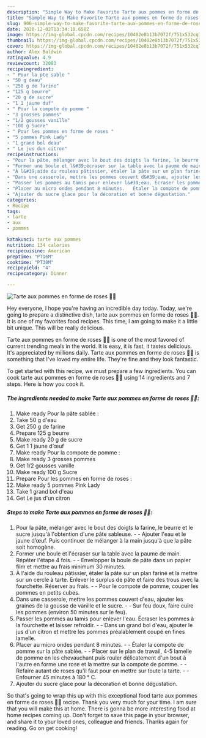 ```yaml
---
description: "Simple Way to Make Favorite Tarte aux pommes en forme de roses 🌹🍎"
title: "Simple Way to Make Favorite Tarte aux pommes en forme de roses 🌹🍎"
slug: 906-simple-way-to-make-favorite-tarte-aux-pommes-en-forme-de-roses
date: 2020-12-02T13:34:10.658Z
image: https://img-global.cpcdn.com/recipes/10402e8b13b7072f/751x532cq70/tarte-aux-pommes-en-forme-de-roses-🌹🍎-photo-principale-de-la-recette.jpg
thumbnail: https://img-global.cpcdn.com/recipes/10402e8b13b7072f/751x532cq70/tarte-aux-pommes-en-forme-de-roses-🌹🍎-photo-principale-de-la-recette.jpg
cover: https://img-global.cpcdn.com/recipes/10402e8b13b7072f/751x532cq70/tarte-aux-pommes-en-forme-de-roses-🌹🍎-photo-principale-de-la-recette.jpg
author: Alex Baldwin
ratingvalue: 4.9
reviewcount: 32083
recipeingredient:
- " Pour la pte sable "
- "50 g deau"
- "250 g de farine"
- "125 g beurre"
- "20 g de sucre"
- "1 1 jaune duf"
- " Pour la compote de pomme "
- "3 grosses pommes"
- "1/2 gousses vanille"
- "100 g Sucre"
- " Pour les pommes en forme de roses "
- "5 pommes Pink Lady"
- "1 grand bol deau"
- " Le jus dun citron"
recipeinstructions:
- "Pour la pâte, mélanger avec le bout des doigts la farine, le beurre et le sucre jusqu&#39;à l&#39;obtention d&#39;une pâte sableuse.  Ajouter l&#39;eau et le jaune d’œuf. Puis continuer de mélanger à la main jusqu&#39;à que la pâte soit homogène."
- "Former une boule et l&#39;écraser sur la table avec la paume de main. Répéter l&#39;étape 4 fois.  Envelopper la boule de pâte dans un papier film et mettre au frais minimum 30 minutes."
- "À l&#39;aide du rouleau pâtissier, étaler la pâte sur un plan fariné et la mettre sur un cercle à tarte. Enlever le surplus de pâte et faire des trous avec la fourchette. Réserver au frais.   Pour le compote de pomme, couper les pommes en petits cubes."
- "Dans une casserole, mettre les pommes couvert d&#39;eau, ajouter les graines de la gousse de vanille et le sucre.   Sur feu doux, faire cuire les pommes (environ 50 minutes sur le feu)."
- "Passer les pommes au tamis pour enlever l&#39;eau. Écraser les pommes à la fourchette et laisser refroidir.   Dans un grand bol d&#39;eau, ajouter le jus d&#39;un citron et mettre les pommes préalablement coupé en fines lamelle."
- "Placer au micro ondes pendant 8 minutes.   Étaler la compote de pomme sur la pâte sablée.   Placer sur le plan de travail, 4-5 lamelle de pomme en les chevauchant puis rouler délicatement d&#39;un bout à l&#39;autre en forme une rose et la mettre sur la compote de pomme.   Refaire autant de roses qu&#39;il faut pour en mettre sur toute la tarte.   Enfourner 45 minutes à 180 ° C."
- "Ajouter du sucre glace pour la décoration et bonne dégustation."
categories:
- Recipe
tags:
- tarte
- aux
- pommes

katakunci: tarte aux pommes 
nutrition: 134 calories
recipecuisine: American
preptime: "PT16M"
cooktime: "PT38M"
recipeyield: "4"
recipecategory: Dinner

---
```



![Tarte aux pommes en forme de roses 🌹🍎](https://img-global.cpcdn.com/recipes/10402e8b13b7072f/751x532cq70/tarte-aux-pommes-en-forme-de-roses-🌹🍎-photo-principale-de-la-recette.jpg)

Hey everyone, I hope you're having an incredible day today. Today, we're going to prepare a distinctive dish, tarte aux pommes en forme de roses 🌹🍎. It is one of my favorites food recipes. This time, I am going to make it a little bit unique. This will be really delicious.



Tarte aux pommes en forme de roses 🌹🍎 is one of the most favored of current trending meals in the world. It is easy, it is fast, it tastes delicious. It's appreciated by millions daily. Tarte aux pommes en forme de roses 🌹🍎 is something that I've loved my entire life. They're fine and they look fantastic.


To get started with this recipe, we must prepare a few ingredients. You can cook tarte aux pommes en forme de roses 🌹🍎 using 14 ingredients and 7 steps. Here is how you cook it.

<!--inarticleads1-->

##### The ingredients needed to make Tarte aux pommes en forme de roses 🌹🍎:

1. Make ready  Pour la pâte sablée :
1. Take 50 g d&#39;eau
1. Get 250 g de farine
1. Prepare 125 g beurre
1. Make ready 20 g de sucre
1. Get 1 1 jaune d’œuf
1. Make ready  Pour la compote de pomme :
1. Make ready 3 grosses pommes
1. Get 1/2 gousses vanille
1. Make ready 100 g Sucre
1. Prepare  Pour les pommes en forme de roses :
1. Make ready 5 pommes Pink Lady
1. Take 1 grand bol d&#39;eau
1. Get  Le jus d&#39;un citron




<!--inarticleads2-->

##### Steps to make Tarte aux pommes en forme de roses 🌹🍎:

1. Pour la pâte, mélanger avec le bout des doigts la farine, le beurre et le sucre jusqu&#39;à l&#39;obtention d&#39;une pâte sableuse. -  - Ajouter l&#39;eau et le jaune d’œuf. Puis continuer de mélanger à la main jusqu&#39;à que la pâte soit homogène.
1. Former une boule et l&#39;écraser sur la table avec la paume de main. Répéter l&#39;étape 4 fois. -  - Envelopper la boule de pâte dans un papier film et mettre au frais minimum 30 minutes.
1. À l&#39;aide du rouleau pâtissier, étaler la pâte sur un plan fariné et la mettre sur un cercle à tarte. Enlever le surplus de pâte et faire des trous avec la fourchette. Réserver au frais.  -  - Pour le compote de pomme, couper les pommes en petits cubes.
1. Dans une casserole, mettre les pommes couvert d&#39;eau, ajouter les graines de la gousse de vanille et le sucre.  -  - Sur feu doux, faire cuire les pommes (environ 50 minutes sur le feu).
1. Passer les pommes au tamis pour enlever l&#39;eau. Écraser les pommes à la fourchette et laisser refroidir.  -  - Dans un grand bol d&#39;eau, ajouter le jus d&#39;un citron et mettre les pommes préalablement coupé en fines lamelle.
1. Placer au micro ondes pendant 8 minutes.  -  - Étaler la compote de pomme sur la pâte sablée.  -  - Placer sur le plan de travail, 4-5 lamelle de pomme en les chevauchant puis rouler délicatement d&#39;un bout à l&#39;autre en forme une rose et la mettre sur la compote de pomme.  -  - Refaire autant de roses qu&#39;il faut pour en mettre sur toute la tarte.  -  - Enfourner 45 minutes à 180 ° C.
1. Ajouter du sucre glace pour la décoration et bonne dégustation.




So that's going to wrap this up with this exceptional food tarte aux pommes en forme de roses 🌹🍎 recipe. Thank you very much for your time. I am sure that you will make this at home. There is gonna be more interesting food at home recipes coming up. Don't forget to save this page in your browser, and share it to your loved ones, colleague and friends. Thanks again for reading. Go on get cooking!

